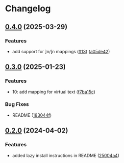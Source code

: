 # Changelog

## [0.4.0](https://github.com/tummetott/unimpaired.nvim/compare/v0.3.0...v0.4.0) (2025-03-29)


### Features

* add support for ]n/[n mappings ([#13](https://github.com/tummetott/unimpaired.nvim/issues/13)) ([a05de42](https://github.com/tummetott/unimpaired.nvim/commit/a05de42a7c8f968ed7eb7b717de2f57699afaab9))

## [0.3.0](https://github.com/tummetott/unimpaired.nvim/compare/v0.2.0...v0.3.0) (2025-01-23)


### Features

* 10: add mapping for virtual text ([f7ba15c](https://github.com/tummetott/unimpaired.nvim/commit/f7ba15c6913eb5a16128e882ddf509e613f310cc))


### Bug Fixes

* README ([183044f](https://github.com/tummetott/unimpaired.nvim/commit/183044fe7dc81cc8460beb2f6256c6adcbb69a66))

## [0.2.0](https://github.com/tummetott/unimpaired.nvim/compare/v0.1.0...v0.2.0) (2024-04-02)


### Features

* added lazy install instructions in README ([25004a4](https://github.com/tummetott/unimpaired.nvim/commit/25004a404327bef9ba094f546539552f3e5153aa))
